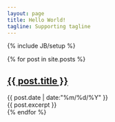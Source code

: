 ```yaml
---
layout: page
title: Hello World!
tagline: Supporting tagline
---
```

{% include JB/setup %}

{% for post in site.posts %}
  <div class="posts">
    <h2 class="title"><a href="{{ post.url }}">{{ post.title }}</a></h2>
    <div id="aside"><span>{{ post.date | date:"%m/%d/%Y" }}</span></div>
    {{ post.excerpt }}
  </div>
{% endfor %}
